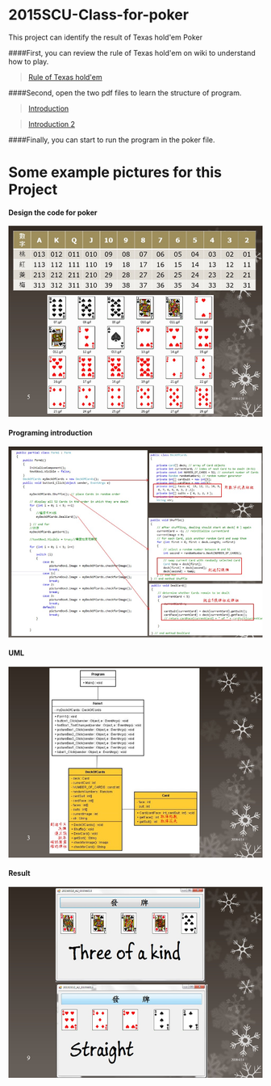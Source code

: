 # 2015SCU-Class-for-poker
This project can identify the result of Texas hold'em Poker

####First, you can review the rule of Texas hold'em on wiki to understand how to play.

>[Rule of Texas hold'em](https://en.wikipedia.org/wiki/Texas_hold_%27em)

####Second, open the two pdf files to learn the structure of program.

>[Introduction](https://github.com/ChiLunHuang/2015SCU-Class-for-poker/blob/master/Introduction.pdf)

>[Introduction 2](https://github.com/ChiLunHuang/2015SCU-Class-for-poker/blob/master/Introduction2.pdf)

####Finally, you can start to run the program in the poker file. 


# Some example pictures for this Project

#### Design the code for poker 

![alt tag](https://github.com/ChiLunHuang/2015SCU-Class-for-poker/blob/master/img/code.jpg)

#### Programing  introduction 

![alt tag](https://github.com/ChiLunHuang/2015SCU-Class-for-poker/blob/master/img/coding.jpg)

#### UML

![alt tag](https://github.com/ChiLunHuang/2015SCU-Class-for-poker/blob/master/img/uml.jpg)

#### Result

![alt tag](https://github.com/ChiLunHuang/2015SCU-Class-for-poker/blob/master/img/result.jpg)
